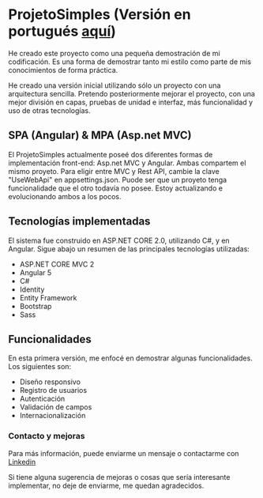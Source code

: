 ﻿# ProjetoSimples (Versión en portugués [aquí](README.md))

He creado este proyecto como una pequeña demostración de mi codificación.
Es una forma de demostrar tanto mi estilo como parte de mis conocimientos de forma práctica.

He creado una versión inicial utilizando sólo un proyecto con una arquitectura sencilla.
Pretendo posteriormente mejorar el proyecto, con una mejor división en capas, pruebas de unidad e interfaz, más funcionalidad y uso de otras tecnologías.

## SPA (Angular) & MPA (Asp.net MVC)

El ProjetoSimples actualmente poseé dos diferentes formas de implementación front-end: Asp.net MVC y Angular.
Ambas compartem el mismo proyeto. Para eligir entre MVC y Rest API, cambie la clave "UseWebApi" en appsettings.json.
Puode ser que un proyeto tenga funcionalidade que el otro todavía no posee. Estoy actualizando e evolucionando ambos a los pocos.

## Tecnologías implementadas

El sistema fue construido en ASP.NET CORE 2.0, utilizando C#, y en Angular.
Sigue abajo un resumen de las principales tecnologías utilizadas:

* ASP.NET CORE MVC 2
* Angular 5
* C#
* Identity
* Entity Framework
* Bootstrap
* Sass

## Funcionalidades

En esta primera versión, me enfocé en demostrar algunas funcionalidades. Los siguientes son:

* Diseño responsivo
* Registro de usuarios
* Autenticación
* Validación de campos
* Internacionalización

### Contacto y mejoras

Para más información, puede enviarme un mensaje o contactarme con [Linkedin](https://www.linkedin.com/in/vinicius-bastos/)

Si tiene alguna sugerencia de mejoras o cosas que sería interesante implementar, no deje de enviarme, me quedan agradecidos.
